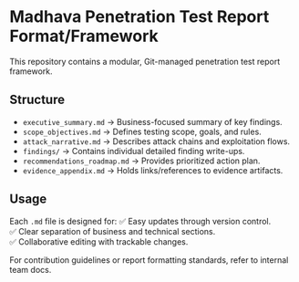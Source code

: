 # Madhava Penetration Test Report Format/Framework

This repository contains a modular, Git-managed penetration test report framework.

## Structure

- `executive_summary.md` → Business-focused summary of key findings.
- `scope_objectives.md` → Defines testing scope, goals, and rules.
- `attack_narrative.md` → Describes attack chains and exploitation flows.
- `findings/` → Contains individual detailed finding write-ups.
- `recommendations_roadmap.md` → Provides prioritized action plan.
- `evidence_appendix.md` → Holds links/references to evidence artifacts.

## Usage

Each `.md` file is designed for:
✅ Easy updates through version control.  
✅ Clear separation of business and technical sections.  
✅ Collaborative editing with trackable changes.

For contribution guidelines or report formatting standards, refer to internal team docs.
